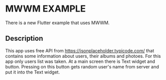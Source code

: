 # MWWM EXAMPLE

There is a new Flutter example that uses MWWM.

## Description

This app uses free API from https://jsonplaceholder.typicode.com/ that contains some information about users, their albums and photoes. For this app only users list was taken. At a main screen there is Text widget and button. Pressing on this button gets random user's name from server and put it into the Text widget.